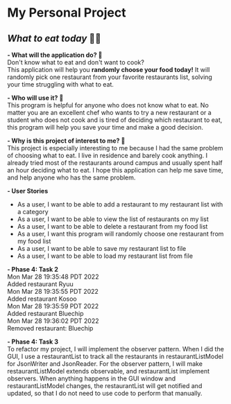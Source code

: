 # My Personal Project

## *What to eat today* 🍚🥢


**- What will the application do? 🍕** <br>
Don't know what to eat and don't want to cook? <br>
This application will help you **randomly choose your food today!** 
It will randomly pick one restaurant from your favorite restaurants list, 
solving your time struggling with what to eat.

**- Who will use it? 🥦** <br>
This program is helpful for anyone who does not know what to eat. 
No matter you are an excellent chef who wants to try a new restaurant or a student who does not cook and is tired of 
deciding which restaurant to eat, this program will help you save your time and make a good decision.

**- Why is this project of interest to me? 🍤** <br>
This project is especially interesting to me because I had the same problem of choosing what to eat. 
I live in residence and barely cook anything. I already tried most of the restaurants around campus and usually spent 
half an hour deciding what to eat. I hope this application can help me save time, and help anyone who has the same 
problem.

**- User Stories** <br>
* As a user, I want to be able to add a restaurant to my restaurant list with a category
* As a user, I want to be able to view the list of restaurants on my list
* As a user, I want to be able to delete a restaurant from my food list
* As a user, I want this program will randomly choose one restaurant from my food list
* As a user, I want to be able to save my restaurant list to file
* As a user, I want to be able to load my restaurant list from file

**- Phase 4: Task 2** <br>
Mon Mar 28 19:35:48 PDT 2022 <br>
Added restaurant Ryuu <br>
Mon Mar 28 19:35:55 PDT 2022 <br>
Added restaurant Kosoo <br>
Mon Mar 28 19:35:59 PDT 2022 <br>
Added restaurant Bluechip <br>
Mon Mar 28 19:36:02 PDT 2022 <br>
Removed restaurant: Bluechip <br>

**- Phase 4: Task 3** <br>
To refactor my project, I will implement the observer pattern. When I did the GUI, 
I use a restaurantList to track all the restaurants in restaurantListModel for 
JsonWriter and JsonReader. For the observer pattern, I will make restaurantListModel 
extends observable, and restaurantList implement observers. When anything happens in 
the GUI window and restaurantListModel changes, the restaurantList will get notified 
and updated, so that I do not need to use code to perform that manually. 



